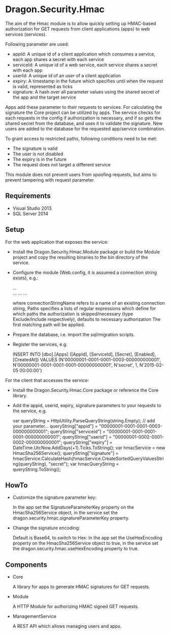 Dragon.Security.Hmac
====================

The aim of the Hmac module is to allow quickly setting up HMAC-based authorization 
for GET requests from client applications (apps) to web services (services).

Following parameter are used:

* appId: A unique id of a client application which consumes a service, each app shares a secret with each service
* serviceId: A unique id of a web service, each service shares a secret with each app
* userId: A unique id of an user of a client application
* expiry: A timestamp in the future which specifies until when the request is valid, represented as ticks
* signature: A hash over all parameter values using the shared secret of the app and the target service

Apps add these parameter to their requests to services. For calculating the signature the Core project can be utilized by apps.
The service checks for each requests in the config if authorization is necessary, and if so gets the shared secret from the database,
and uses it to validate the signature. New users are added to the database for the requested app/service combination.

To grant access to restricted paths, following conditions need to be met:

* The signature is valid
* The user is not disabled
* The expiry is in the future
* The request does not target a different service

This module does not prevent users from spoofing requests, but aims to prevent tampering with request parameter.


Requirements
------------

* Visual Studio 2013
* SQL Server 2014


Setup
-----

For the web application that exposes the service:

* Install the Dragon.Security.Hmac.Module package or build the Module project and copy the resulting binaries to the bin directory of the service.
* Configure the module (Web.config, it is assumed a connection string exists), e.g.:

    <configuration>
      <configSections>
        ...
        <sectionGroup name="dragon">
          <sectionGroup name="security">
            <section name="hmac" type="Dragon.Security.Hmac.Module.Configuration.DragonSecurityHmacSection, Dragon.Security.Hmac.Module" />
          </sectionGroup>
        </sectionGroup>
        ...
      </configSections>
      ...
      <dragon>
        <security>
          <hmac
            serviceId="00000001-0001-0001-0001-000000000001"
            connectionStringName="DefaultConnection"
            usersTableName="Users"
            appsTableName="Apps">
            <Paths>
              <add name="allowed" path="^/Home/Public/.*$" type="Exclude" />
              <add name="default" path=".*" type="Include" />
            </Paths>
          </hmac>
        </security>
      </dragon>
      ...
    <configuration>

    where 
    connectionStringName refers to a name of an existing connection string, 
    Paths specifies a lists of regular expressions which define for which paths the authorization is skipped/necessary (type Exclude/Include respectively), defaults to necessary authorization
    The first matching path will be applied.


* Prepare the database, i.e. import the sql/migration scripts.

* Register the services, e.g.

    INSERT INTO [dbo].[Apps] ([AppId], [ServiceId], [Secret], [Enabled], [CreatedAt]) VALUES 
        (N'00000001-0001-0001-0003-000000000001', N'00000001-0001-0001-0001-000000000001', N'secret', 1, N'2015-02-05 00:00:00')


For the client that accesses the service:

* Install the Dragon.Security.Hmac.Core package or reference the Core library.
* Add the appid, userid, expiry, signature parameters to your requests to the service, e.g.

    var queryString = HttpUtility.ParseQueryString(string.Empty);
    // add your parameter...
    queryString["appid"] = "00000001-0001-0001-0003-000000000001";
    queryString["serviceid"] = "00000001-0001-0001-0001-000000000001";
    queryString["userid"] = "00000001-0002-0001-0002-000000000001";
    queryString["expiry"] = DateTime.UtcNow.AddDays(+1).Ticks.ToString();
    var hmacService = new HmacSha256Service();
    queryString["signature"] = hmacService.CalculateHash(hmacService.CreateSortedQueryValuesString(queryString), "secret");
    var hmacQueryString = queryString.ToString();


HowTo
-----

* Customize the signature parameter key:

    In the app set the SignatureParameterKey property on the HmacSha256Service object, 
    in the service set the dragon.security.hmac.signatureParameterKey property.

* Change the signature encoding:

    Default is Base64, to switch to Hex:
    In the app set the UseHexEncoding property on the HmacSha256Service object to true,
    in the service set the dragon.security.hmac.useHexEncoding property to true.


Components
----------

* Core

  A library for apps to generate HMAC signatures for GET requests.

* Module

  A HTTP Module for authorizing HMAC signed GET requests.

* ManagementService

  A REST API which allows managing users and apps.
